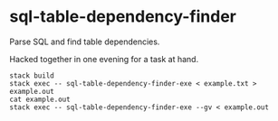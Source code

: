 # sql-table-dependency-finder

Parse SQL and find table dependencies.

Hacked together in one evening for a task at hand.

    stack build
    stack exec -- sql-table-dependency-finder-exe < example.txt > example.out
    cat example.out
    stack exec -- sql-table-dependency-finder-exe --gv < example.out
